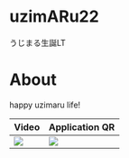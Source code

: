# uzimARu22
うじまる生誕LT

# About

happy uzimaru life!

| Video | Application QR |
| --- | --- |
|![](https://user-images.githubusercontent.com/15827817/83524064-06359c00-a51e-11ea-80d6-7366acb1697e.gif)| ![](https://user-images.githubusercontent.com/15827817/83524343-747a5e80-a51e-11ea-89fe-b11a72a49c24.png)|